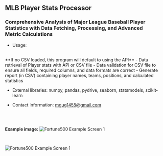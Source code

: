 ## MLB Player Stats Processor

### Comprehensive Analysis of Major League Baseball Player Statistics with Data Fetching, Processing, and Advanced Metric Calculations

- Usage:
<br>
  **If no CSV loaded, this program will default to using the API**
  - Data retrieval of Player stats with API or CSV file
  - Data validation for CSV file to ensure all fields, required columns, and data formats are correct
  - Generate report (in CSV) containing player names, teams, positions, and calculated statistics
    
- External libraries: numpy, pandas, pydrive, seaborn, statsmodels, scikit-learn
    
- Contact Information: [mgug1455@gmail.com](mailto:mgug1455@gmail.com)
<br>
<br>

**Example image:**
![Fortune500 Example Screen 1](/assets/Fortune500_screen1.png)

<br>

![Fortune500 Example Screen 1](/assets/Fortune500_screen2.png)
